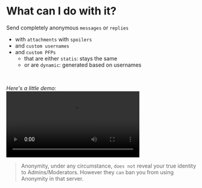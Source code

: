 # What can I do with it?

Send completely anonymous `messages` or `replies`
- with `attachments` with `spoilers`
- and `custom usernames`
- and `custom PFPs`
    - that are either `statis`: stays the same
    - or are `dynamic`: generated based on usernames 

<br>

*Here's a little demo:* \
<video src="_media/demo1.mp4" type="video/mp4" width="70%" controls loop playsinline></video>

> Anonymity, under any circumstance, `does not` reveal your true identity to Admins/Moderators.
> However they `can` ban you from using Anonymity in that server.

